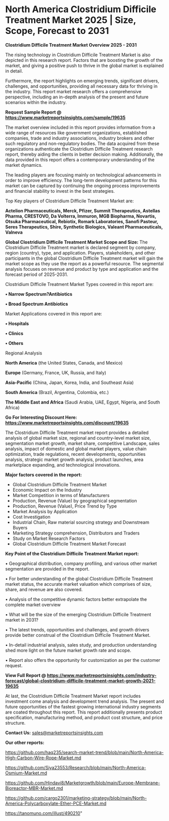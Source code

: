 # North America Clostridium Difficile Treatment Market 2025 | Size, Scope, Forecast to 2031

<Strong> Clostridium Difficile Treatment Market Overview 2025 - 2031</strong>

The rising technology in Clostridium Difficile Treatment Market is also depicted in this research report. Factors that are boosting the growth of the market, and giving a positive push to thrive in the global market is explained in detail.

Furthermore, the report highlights on emerging trends, significant drivers, challenges, and opportunities, providing all necessary data for thriving in the industry. This report market research offers a comprehensive perspective, including an in-depth analysis of the present and future scenarios within the industry.

<strong>Request Sample Report @ <a href=https://www.marketreportsinsights.com/sample/19635>https://www.marketreportsinsights.com/sample/19635</a></strong>

The market overview included in this report provides information from a wide range of resources like government organizations, established companies, trade and industry associations, industry brokers and other such regulatory and non-regulatory bodies. The data acquired from these organizations authenticate the Clostridium Difficile Treatment research report, thereby aiding the clients in better decision making. Additionally, the data provided in this report offers a contemporary understanding of the market dynamics.

The leading players are focusing mainly on technological advancements in order to improve efficiency. The long-term development patterns for this market can be captured by continuing the ongoing process improvements and financial stability to invest in the best strategies.

Top Key players of Clostridium Difficile Treatment Market are:

<strong>Actelion Pharmaceuticals, Merck, Pfizer, Summit Therapeutics, Astellas Pharma, CRESTOVO, Da Volterra, Immuron, MGB Biopharma, Novartis, Otsuka Pharmaceutical, Rebiotix, Romark Laboratories, Sanofi Pasteur, Seres Therapeutics, Shire, Synthetic Biologics, Valeant Pharmaceuticals, Valneva</strong>

<strong><b>Global Clostridium Difficile Treatment Market Scope and Size:</b></strong>
The Clostridium Difficile Treatment market is declared segment by company, region (country), type, and application. Players, stakeholders, and other participants in the global Clostridium Difficile Treatment market will gain the market scope as they use the report as a powerful resource. The segmental analysis focuses on revenue and product by type and application and the forecast period of 2025-2031.

Clostridium Difficile Treatment Market Types covered in this report are:

<strong>• Narrow Spectrum?Antibiotics

• Broad Spectrum Antibiotics</strong>

Market Applications covered in this report are:

<strong>• Hospitals

• Clinics

• Others</strong> 

Regional Analysis

<strong>North America</strong> (the United States, Canada, and Mexico)

<strong>Europe</strong> (Germany, France, UK, Russia, and Italy)

<strong>Asia-Pacific</strong> (China, Japan, Korea, India, and Southeast Asia)

<strong>South America</strong> (Brazil, Argentina, Colombia, etc.)

<strong>The Middle East and Africa</strong> (Saudi Arabia, UAE, Egypt, Nigeria, and South Africa)

<strong>Go For Interesting Discount Here: <a href=https://www.marketreportsinsights.com/discount/19635>https://www.marketreportsinsights.com/discount/19635</a></strong>

The Clostridium Difficile Treatment market report provides a detailed analysis of global market size, regional and country-level market size, segmentation market growth, market share, competitive Landscape, sales analysis, impact of domestic and global market players, value chain optimization, trade regulations, recent developments, opportunities analysis, strategic market growth analysis, product launches, area marketplace expanding, and technological innovations.

<strong><b>Major factors covered in the report:</b></strong>
<ul>
  <li>Global Clostridium Difficile Treatment Market </li>
  <li>Economic Impact on the Industry</li>
  <li>Market Competition in terms of Manufacturers</li>
  <li>Production, Revenue (Value) by geographical segmentation</li>
  <li>Production, Revenue (Value), Price Trend by Type</li>
  <li>Market Analysis by Application</li>
  <li>Cost Investigation</li>
  <li>Industrial Chain, Raw material sourcing strategy and Downstream Buyers</li>
  <li>Marketing Strategy comprehension, Distributors and Traders</li>
  <li>Study on Market Research Factors</li>
  <li>Global Clostridium Difficile Treatment Market Forecast</li>
</ul>

<strong><b>Key Point of the Clostridium Difficile Treatment Market report:</b></strong>

• Geographical distribution, company profiling, and various other market segmentation are provided in the report.

• For better understanding of the global Clostridium Difficile Treatment market status, the accurate market valuation which comprises of size, share, and revenue are also covered.

• Analysis of the competitive dynamic factors better extrapolate the complete market overview

• What will be the size of the emerging Clostridium Difficile Treatment market in 2031?

• The latest trends, opportunities and challenges, and growth drivers provide better construal of the Clostridium Difficile Treatment Market.

• In-detail industrial analysis, sales study, and production understanding shed more light on the future market growth rate and scope.

• Report also offers the opportunity for customization as per the customer request.

<strong><b>View Full Report @ <a href=https://www.marketreportsinsights.com/industry-forecast/global-clostridium-difficile-treatment-market-growth-2021-19635>https://www.marketreportsinsights.com/industry-forecast/global-clostridium-difficile-treatment-market-growth-2021-19635</a></b></strong>


At last, the Clostridium Difficile Treatment Market report includes investment come analysis and development trend analysis. The present and future opportunities of the fastest growing international industry segments are coated throughout this report. This report additionally presents product specification, manufacturing method, and product cost structure, and price structure.

<strong>Contact Us:</strong>
sales@marketreportsinsights.com

<strong>Our other reports:</strong>

<a href=https://github.com/haq235/search-market-trend/blob/main/North-America-High-Carbon-Wire-Rope-Market.md>https://github.com/haq235/search-market-trend/blob/main/North-America-High-Carbon-Wire-Rope-Market.md</a>

<a href=https://github.com/Siya23553/Research/blob/main/North-America-Osmium-Market.md>https://github.com/Siya23553/Research/blob/main/North-America-Osmium-Market.md</a>

<a href=https://github.com/Hindavi8/Marketgrowth/blob/main/Europe-Membrane-Bioreactor-MBR-Market.md>https://github.com/Hindavi8/Marketgrowth/blob/main/Europe-Membrane-Bioreactor-MBR-Market.md</a>

<a href=https://github.com/cargo2301/marketing-strategy/blob/main/North-America-Polycarboxylate-Ether-PCE-Market.md>https://github.com/cargo2301/marketing-strategy/blob/main/North-America-Polycarboxylate-Ether-PCE-Market.md</a>

<a href=https://tanomuno.com/illust/490210>https://tanomuno.com/illust/490210</a>"
